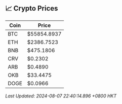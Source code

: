 ## 📈 Crypto Prices

| Coin | Price |
| ---- | ----- |
| BTC | $55854.8937 |
| ETH | $2386.7523 |
| BNB | $475.1806 |
| CRV | $0.2302 |
| ARB | $0.4890 |
| OKB | $33.4475 |
| DOGE | $0.0966 |

_Last Updated: 2024-08-07 22:40:14.896 +0800 HKT_